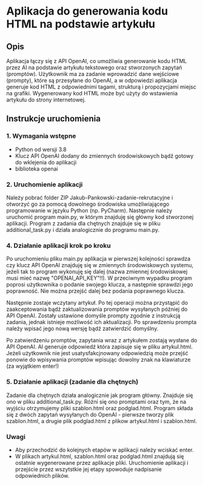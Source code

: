 # Aplikacja do generowania kodu HTML na podstawie artykułu

## Opis

Aplikacja łączy się z API OpenAI, co umożliwia generowanie kodu HTML przez AI na podstawie artykułu tekstowego oraz stworzonych zapytań (promptów).
Użytkownik ma za zadanie wprowadzić dane wejściowe (prompty), które są przesyłane do OpenAI, a w odpowiedzi aplikacja generuje 
kod HTML z odpowiednimi tagami, strukturą i propozycjami miejsc na grafiki. 
Wygenerowany kod HTML może być użyty do wstawienia artykułu do strony internetowej.

## Instrukcje uruchomienia

### 1. Wymagania wstępne

- Python od wersji 3.8
- Klucz API OpenAI dodany do zmiennych środowiskowych 
  bądź gotowy do wklejenia do aplikacji
- biblioteka openai

### 2. Uruchomienie aplikacji

Należy pobrać folder ZIP Jakub-Pankowski-zadanie-rekrutacyjne i otworzyć go za pomocą
dowolnego środowiska umożliwiającego programowanie w języku Python (np. PyCharm). Następnie należy
uruchomić program main.py, w którym znajduję się główny kod stworzonej aplikacji. Program z zadania
dla chętnych znajduje się w pliku additional_task.py i działa analogicznie do programu main.py.

### 4. Działanie aplikacji krok po kroku

Po uruchomieniu pliku main.py aplikacja w pierwszej kolejności sprawdza czy klucz API OpenAI znajduję
się w zmiennych środowiskowych systemu, jeżeli tak to program wykonuję się dalej (nazwa zmiennej
środowiskowej musi mieć nazwę "OPENAI_API_KEY"!!). W przeciwnym wypadku program poprosi użytkownika
o podanie swojego klucza, a następnie sprawdzi jego poprawność. Nie można przejść dalej bez podania poprawnego klucza.

Następnie zostaje wczytany artykuł. Po tej operacji można przystąpić do zaakceptowania bądź
zaktualizowania promptów wysyłanych później do API OpenAI. Zostały ustawione domyśle prompty zgodnie z instrukcją
zadania, jednak istnieje możliwość ich aktualizacji. Po sprawdzeniu prompta należy wpisać jego nową 
wersję bądź zatwierdzić domyślny.

Po zatwierdzeniu promptów, zapytania wraz z artykułem zostają wysłane do API OpenAI. AI generuje odpowiedź która 
zapisuje się w pliku artykul.html. Jeżeli użytkownik nie jest usatysfakcjnowany odpowiedzią może przejść ponowie 
do wpisywania promptów wpisując dowolny znak na klawiaturze (za wyjątkiem enter!)

### 5. Działanie aplikacji (zadanie dla chętnych)

Zadanie dla chętnych działa analogicznie jak program główny. Znajduje się ono w pliku additional_task.py.
Różni się ono promptami oraz tym, że na wyjściu otrzymujemy pliki szablon.html oraz podglad.html.
Program składa się z dwóch zapytań wysyłanych do OpenAI - pierwsze tworzy plik szablon.html, a drugie plik
podglad.html z plikow artykul.html i szablon.html.

### Uwagi

- Aby przechodzić do kolejnych etapów w aplikacji należy wciskać enter.
- W plikach artykul.html, szablon.html oraz podglad.html znajdują się ostatnie wygenerowane przez aplikacje pliki.
Uruchomienie aplikacji i przejście przez wszytstkie jej etapy spowoduje nadpisanie odpowiednich plików.


